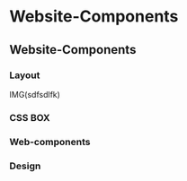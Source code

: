 # Website-Components
## Website-Components

### Layout
IMG(sdfsdlfk)

### CSS BOX

### Web-components

### Design

